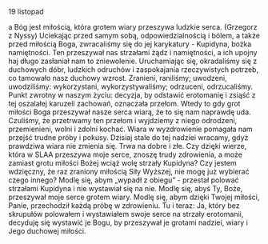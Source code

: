 19 listopad

a
Bóg jest miłością,
która grotem wiary przeszywa ludzkie serca. (Grzegorz z Nyssy)
 Uciekając przed samym sobą, odpowiedzialnością i bólem, a także przed miłością Boga, zwracaliśmy się do jej karykatury - Kupidyna, bożka namiętności. Ten przeszywał nas strzałami żądz i namiętności, a ich upojny haj długo zasłaniał nam to zniewolenie. Uruchamiając się, okradaliśmy się z duchowych dóbr, ludzkich odruchów i zaspokajania rzeczywistych potrzeb, co tamowało nasz duchowy wzrost. Zranieni, raniliśmy; uwodzeni, uwodziliśmy: wykorzystani, wykorzystywaliśmy; odrzuceni, odrzucaliśmy. Punkt zwrotny w naszym życiu: decyzja, by odstawić erotomanię i zsiąść z tej oszalałej karuzeli zachowań, oznaczała przełom. Wtedy to gdy grot miłości Boga przeszywał nasze serca wiarą, że to się nam naprawdę uda. Czuliśmy, że przetrwamy ten przełom i wyjdziemy z niego odrodzeni, przemienieni, wolni i zdolni kochać. Wiara w wyzdrowienie pomagała nam przejść trudne próby i pokusy. Dzisiaj stale do tej nadziei wracamy, gdyż prawdziwa wiara nie zmienia się. Trwa na dobre i złe.
 Czy dzięki wierze, która w SLAA przeszywa moje serce, znoszę trudy zdrowienia, a może zamiast grotu miłości Bożej wciąż wolę strzały Kupidyna? Czy jestem wdzięczny, że raz zraniony miłością Siły Wyższej, nie mogę już wybierać czego innego?
 Modlę się, abym „wypadł z obiegu” - przestał polować strzałami Kupidyna i nie wystawiał się na nie. Modlę się, abyś Ty, Boże, przeszywał moje serce grotem wiary. Modlę się, abym dzięki Twojej miłości, Panie, przechodził każdą próbę w zdrowieniu.
 Tu i teraz: Ja, który bez skrupułów polowałem i wystawiałem swoje serce na strzały erotomanii, decyduję się wystawić je Bogu, by przeszywał je grotami nadziei, wiary i Jego duchowej miłości.
